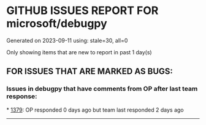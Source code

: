 
# GITHUB ISSUES REPORT FOR microsoft/debugpy


Generated on 2023-09-11 using: stale=30, all=0


Only showing items that are new to report in past 1 day(s)


## FOR ISSUES THAT ARE MARKED AS BUGS:


### Issues in debugpy that have comments from OP after last team response:


\* [1379](https://github.com/microsoft/debugpy/issues/1379 "Error while enumerating installed packages."): OP responded 0 days ago but team last responded 2 days ago

---
